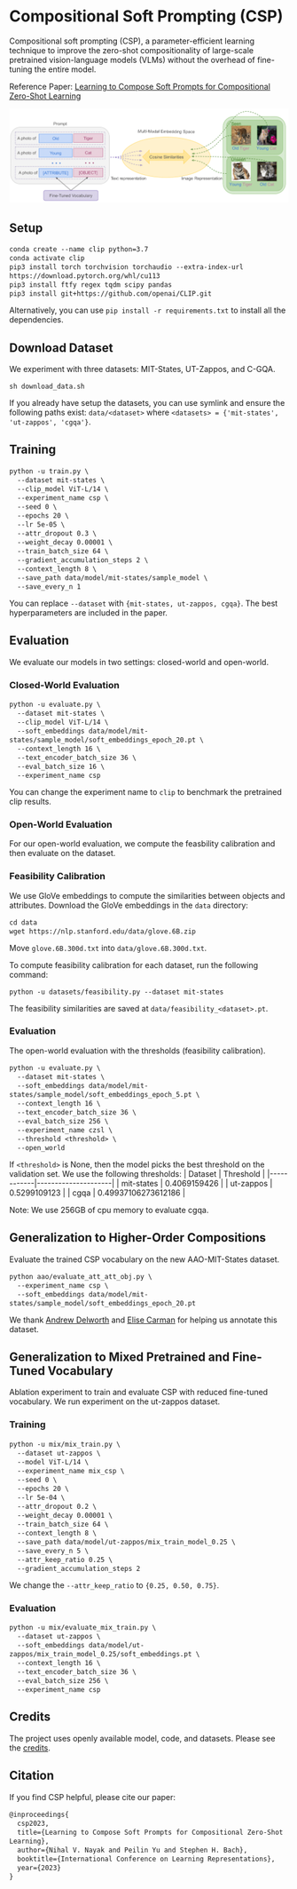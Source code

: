 # Compositional Soft Prompting (CSP)
Compositional soft prompting (CSP), a parameter-efficient learning technique to improve the zero-shot compositionality of large-scale pretrained vision-language models (VLMs) without the overhead of fine-tuning the entire model.

Reference Paper: [Learning to Compose Soft Prompts for Compositional Zero-Shot Learning](https://arxiv.org/abs/2204.03574)

![alt text](assets/csp-figure.png)

## Setup
```
conda create --name clip python=3.7
conda activate clip
pip3 install torch torchvision torchaudio --extra-index-url https://download.pytorch.org/whl/cu113
pip3 install ftfy regex tqdm scipy pandas
pip3 install git+https://github.com/openai/CLIP.git
```
Alternatively, you can use `pip install -r requirements.txt` to install all the dependencies.

## Download Dataset
We experiment with three datasets: MIT-States, UT-Zappos, and C-GQA.
```
sh download_data.sh
```

If you already have setup the datasets, you can use symlink and ensure the following paths exist:
`data/<dataset>` where `<datasets> = {'mit-states', 'ut-zappos', 'cgqa'}`.


## Training
```
python -u train.py \
  --dataset mit-states \
  --clip_model ViT-L/14 \
  --experiment_name csp \
  --seed 0 \
  --epochs 20 \
  --lr 5e-05 \
  --attr_dropout 0.3 \
  --weight_decay 0.00001 \
  --train_batch_size 64 \
  --gradient_accumulation_steps 2 \
  --context_length 8 \
  --save_path data/model/mit-states/sample_model \
  --save_every_n 1
```

You can replace `--dataset` with `{mit-states, ut-zappos, cgqa}`.
The best hyperparameters are included in the paper.

## Evaluation
We evaluate our models in two settings: closed-world and open-world.
### Closed-World Evaluation
```
python -u evaluate.py \
  --dataset mit-states \
  --clip_model ViT-L/14 \
  --soft_embeddings data/model/mit-states/sample_model/soft_embeddings_epoch_20.pt \
  --context_length 16 \
  --text_encoder_batch_size 36 \
  --eval_batch_size 16 \
  --experiment_name csp
```
You can change the experiment name to `clip` to benchmark the pretrained clip results. 

### Open-World Evaluation
For our open-world evaluation, we compute the feasbility calibration and then evaluate on the dataset.

### Feasibility Calibration
We use GloVe embeddings to compute the similarities between objects and attributes.
Download the GloVe embeddings in the `data` directory:

```
cd data
wget https://nlp.stanford.edu/data/glove.6B.zip
```
Move `glove.6B.300d.txt` into `data/glove.6B.300d.txt`.

To compute feasibility calibration for each dataset, run the following command:
```
python -u datasets/feasibility.py --dataset mit-states
```
The feasibility similarities are saved at `data/feasibility_<dataset>.pt`.
### Evaluation

The open-world evaluation with the thresholds (feasibility calibration).
```
python -u evaluate.py \
  --dataset mit-states \
  --soft_embeddings data/model/mit-states/sample_model/soft_embeddings_epoch_5.pt \
  --context_length 16 \
  --text_encoder_batch_size 36 \
  --eval_batch_size 256 \
  --experiment_name czsl \
  --threshold <threshold> \
  --open_world
```
If `<threshold>` is None, then the model picks the best threshold on the validation set.
We use the following thresholds:
| Dataset    | Threshold           |
|------------|---------------------|
| mit-states | 0.4069159426        |
| ut-zappos  | 0.5299109123        |
| cgqa       | 0.49937106273612186 |

Note: We use 256GB of cpu memory to evaluate cgqa.

## Generalization to Higher-Order Compositions
Evaluate the trained CSP vocabulary on the new AAO-MIT-States dataset.
```
python aao/evaluate_att_att_obj.py \
  --experiment_name csp \
  --soft_embeddings data/model/mit-states/sample_model/soft_embeddings_epoch_20.pt
```
We thank [Andrew Delworth](https://www.linkedin.com/in/andy-delworth-2a73b31a9) and [Elise Carman](https://www.linkedin.com/in/elise-carman-9914b6154/) for helping us annotate this dataset.

## Generalization to Mixed Pretrained and Fine-Tuned Vocabulary
Ablation experiment to train and evaluate CSP with reduced fine-tuned vocabulary.
We run experiment on the ut-zappos dataset.
### Training
```
python -u mix/mix_train.py \
  --dataset ut-zappos \
  --model ViT-L/14 \
  --experiment_name mix_csp \
  --seed 0 \
  --epochs 20 \
  --lr 5e-04 \
  --attr_dropout 0.2 \
  --weight_decay 0.00001 \
  --train_batch_size 64 \
  --context_length 8 \
  --save_path data/model/ut-zappos/mix_train_model_0.25 \
  --save_every_n 5 \
  --attr_keep_ratio 0.25 \
  --gradient_accumulation_steps 2
```
We change the `--attr_keep_ratio` to `{0.25, 0.50, 0.75}`.
### Evaluation
```
python -u mix/evaluate_mix_train.py \
  --dataset ut-zappos \
  --soft_embeddings data/model/ut-zappos/mix_train_model_0.25/soft_embeddings.pt \
  --context_length 16 \
  --text_encoder_batch_size 36 \
  --eval_batch_size 256 \
  --experiment_name csp
```

## Credits
The project uses openly available model, code, and datasets.
Please see the [credits](credits.md).

## Citation
If you find CSP helpful, please cite our paper:
```
@inproceedings{
  csp2023,
  title={Learning to Compose Soft Prompts for Compositional Zero-Shot Learning},
  author={Nihal V. Nayak and Peilin Yu and Stephen H. Bach},
  booktitle={International Conference on Learning Representations},
  year={2023}
}
```

